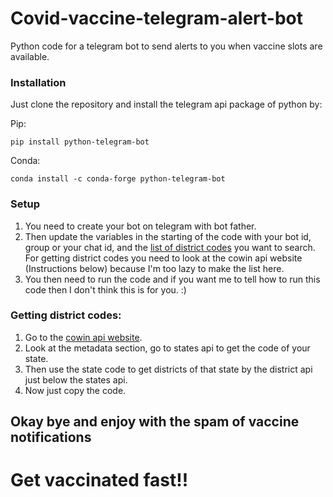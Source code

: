 # Covid-vaccine-telegram-alert-bot
Python code for a telegram bot to send alerts to you when vaccine slots are available.

### Installation
Just clone the repository and install the telegram api package of python by:

Pip:

    pip install python-telegram-bot

Conda:

    conda install -c conda-forge python-telegram-bot

### Setup
1. You need to create your bot on telegram with bot father.
2. Then update the variables in the starting of the code with your bot id, group or your chat id, and the [list of district codes](https://apisetu.gov.in/public/marketplace/api/cowin) you want to search. For getting district codes you need to look at the cowin api website (Instructions below) because I'm too lazy to make the list here.
3. You then need to run the code and if you want me to tell how to run this code then I don't think this is for you. :)

### Getting district codes:
1. Go to the [cowin api website](https://apisetu.gov.in/public/marketplace/api/cowin).
2. Look at the metadata section, go to states api to get the code of your state.
3. Then use the state code to get districts of that state by the district api just below the states api.
4. Now just copy the code.

## Okay bye and enjoy with the spam of vaccine notifications
# Get vaccinated fast!!
